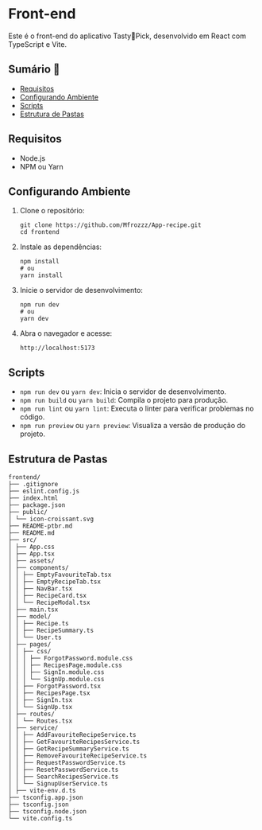 # Front-end

Este é o front-end do aplicativo Tasty🥐Pick, desenvolvido em React com TypeScript e Vite.

## Sumário 📄
* [Requisitos](#requisitos)
* [Configurando Ambiente](#configurando-ambiente)
* [Scripts](#scripts)
* [Estrutura de Pastas](#estrutura-de-pastas)

## <span id="requisitos">Requisitos</span>

- Node.js
- NPM ou Yarn

## <span id="configurando-ambiente">Configurando Ambiente</span>

1. Clone o repositório:
    ```shell
    git clone https://github.com/Mfrozzz/App-recipe.git
    cd frontend
    ```

2. Instale as dependências:
    ```shell
    npm install
    # ou
    yarn install
    ```

3. Inicie o servidor de desenvolvimento:
    ```shell
    npm run dev
    # ou
    yarn dev
    ```

4. Abra o navegador e acesse:
    ```
    http://localhost:5173
    ```

## <span id="scripts">Scripts</span>

- `npm run dev` ou `yarn dev`: Inicia o servidor de desenvolvimento.
- `npm run build` ou `yarn build`: Compila o projeto para produção.
- `npm run lint` ou `yarn lint`: Executa o linter para verificar problemas no código.
- `npm run preview` ou `yarn preview`: Visualiza a versão de produção do projeto.

## <span id="estrutura-de-pastas">Estrutura de Pastas</span>
```
frontend/ 
├── .gitignore 
├── eslint.config.js 
├── index.html 
├── package.json 
├── public/ 
│ └── icon-croissant.svg 
├── README-ptbr.md 
├── README.md 
├── src/ 
│ ├── App.css 
│ ├── App.tsx 
│ ├── assets/ 
│ ├── components/ 
│ │ ├── EmptyFavouriteTab.tsx 
│ │ ├── EmptyRecipeTab.tsx 
│ │ ├── NavBar.tsx 
│ │ ├── RecipeCard.tsx 
│ │ └── RecipeModal.tsx 
│ ├── main.tsx 
│ ├── model/ 
│ │ ├── Recipe.ts 
│ │ ├── RecipeSummary.ts 
│ │ └── User.ts 
│ ├── pages/ 
│ │ ├── css/ 
│ │ │ ├── ForgotPassword.module.css 
│ │ │ ├── RecipesPage.module.css 
│ │ │ ├── SignIn.module.css 
│ │ │ └── SignUp.module.css 
│ │ ├── ForgotPassword.tsx 
│ │ ├── RecipesPage.tsx 
│ │ ├── SignIn.tsx 
│ │ └── SignUp.tsx 
│ ├── routes/ 
│ │ └── Routes.tsx 
│ ├── service/ 
│ │ ├── AddFavouriteRecipeService.ts 
│ │ ├── GetFavouriteRecipesService.ts 
│ │ ├── GetRecipeSummaryService.ts 
│ │ ├── RemoveFavouriteRecipeService.ts 
│ │ ├── RequestPasswordService.ts 
│ │ ├── ResetPasswordService.ts 
│ │ ├── SearchRecipesService.ts 
│ │ └── SignupUserService.ts 
│ ├── vite-env.d.ts 
├── tsconfig.app.json 
├── tsconfig.json 
├── tsconfig.node.json 
└── vite.config.ts
```